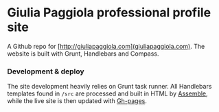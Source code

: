 # Giulia Paggiola professional profile site

A Github repo for [http://giuliapaggiola.com](giuliapaggiola.com).
The website is built with Grunt, Handlebars and Compass.

### Development & deploy
The site development heavily relies on Grunt task runner.
All Handlebars templates found in `/src` are processed and built in HTML by [Assemble](http://assemble.io/), while the live site is then updated with [Gh-pages](https://github.com/tschaub/grunt-gh-pages).